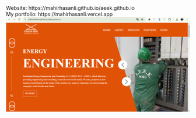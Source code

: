 <div>Website: https://mahirhasanli.github.io/aeek.github.io</div>
<div>My portfolio: https://mahirhasanli.vercel.app</div>
<img src="./images/image-website.png" alt="">
